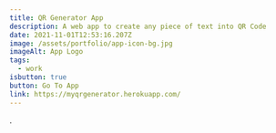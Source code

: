 ```yaml
---
title: QR Generator App
description: A web app to create any piece of text into QR Code
date: 2021-11-01T12:53:16.207Z
image: /assets/portfolio/app-icon-bg.jpg
imageAlt: App Logo
tags:
  - work
isbutton: true
button: Go To App
link: https://myqrgenerator.herokuapp.com/
---
```

.
